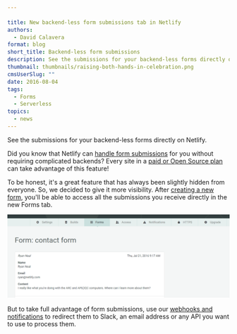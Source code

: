 ```yaml
---

title: New backend-less form submissions tab in Netlify
authors:
  - David Calavera
format: blog
short_title: Backend-less form submissions
description: See the submissions for your backend-less forms directly on Netlify.
thumbnail: thumbnails/raising-both-hands-in-celebration.png
cmsUserSlug: ""
date: 2016-08-04
tags:
  - Forms
  - Serverless
topics:
  - news
---
```


See the submissions for your backend-less forms directly on Netlify.

Did you know that Netlify can [handle form submissions](https://www.netlify.com/docs/form-handling) for you without requiring complicated backends? Every site in a [paid or Open Source plan](https://www.netlify.com/pricing) can take advantage of this feature!

To be honest, it's a great feature that has always been slightly hidden from everyone. So, we decided to give it more visibility.
After [creating a new form](https://www.netlify.com/docs/form-handling), you'll be able to access all the submissions you receive directly in the new Forms tab.

![](/v3/img/blog/form-submissions.png)

But to take full advantage of form submissions, use our [webhooks and notifications](https://www.netlify.com/docs/webhooks#outgoing-webhooks-and-notifications) to redirect them to Slack, an email address or any API you want to use to process them.
